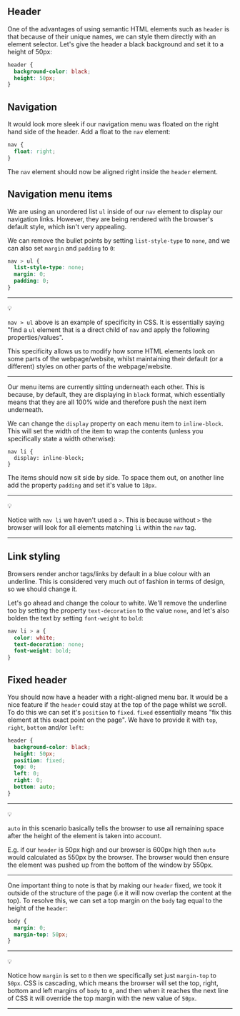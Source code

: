 Header
------
One of the advantages of using semantic HTML elements such as `header` is that because of their unique names, we can style them directly with an element selector. Let's give the header a black background and set it to a height of 50px:

```css
header {
  background-color: black;
  height: 50px;
}
```

Navigation
------
It would look more sleek if our navigation menu was floated on the right hand side of the header. Add a float to the `nav` element:

```css
nav {
  float: right;
}
```

The `nav` element should now be aligned right inside the `header` element.

Navigation menu items
------
We are using an unordered list `ul` inside of our `nav` element to display our navigation links. However, they are being rendered with the browser's default style, which isn't very appealing. 

We can remove the bullet points by setting `list-style-type` to `none`, and we can also set `margin` and `padding` to `0`:

```css
nav > ul {
  list-style-type: none;
  margin: 0;
  padding: 0;
}
```

***
:bulb:

`nav > ul` above is an example of specificity in CSS. It is essentially saying "find a `ul` element that is a direct child of `nav` and apply the following properties/values".

This specificity allows us to modify how some HTML elements look on some parts of the webpage/website, whilst maintaining their default (or a different) styles on other parts of the webpage/website.
***

Our menu items are currently sitting underneath each other. This is because, by default, they are displaying in `block` format, which essentially means that they are all 100% wide and therefore push the next item underneath.

We can change the `display` property on each menu item to `inline-block`. This will set the width of the item to wrap the contents (unless you specifically state a width otherwise):

```
nav li {
  display: inline-block;
}
```

The items should now sit side by side. To space them out, on another line add the property `padding` and set it's value to `18px`.

***
:bulb:

Notice with `nav li` we haven't used a `>`. This is because without `>` the browser will look for all elements matching `li` within the `nav` tag. 
***

Link styling
------
Browsers render anchor tags/links by default in a blue colour with an underline. This is considered very much out of fashion in terms of design, so we should change it.

Let's go ahead and change the colour to white. We'll remove the underline too by setting the property `text-decoration` to the value `none`, and let's also bolden the text by setting `font-weight` to `bold`:

```css
nav li > a {
  color: white;
  text-decoration: none;
  font-weight: bold;
}
```

Fixed header
------
You should now have a header with a right-aligned menu bar. It would be a nice feature if the `header` could stay at the top of the page whilst we scroll. To do this we can set it's `position` to `fixed`. `fixed` essentially means "fix this element at this exact point on the page". We have to provide it with `top`, `right`, `bottom` and/or `left`:

```css
header {
  background-color: black;
  height: 50px;
  position: fixed;
  top: 0;
  left: 0;
  right: 0;
  bottom: auto;
}
```

***
:bulb:

`auto` in this scenario basically tells the browser to use all remaining space after the height of the element is taken into account.

E.g. if our `header` is 50px high and our browser is 600px high then `auto` would calculated as 550px by the browser. The browser would then ensure the element was pushed up from the bottom of the window by 550px.
***

One important thing to note is that by making our `header` fixed, we took it outside of the structure of the page (i.e it will now overlap the content at the top). To resolve this, we can set a top margin on the `body` tag equal to the height of the `header`:

```css
body {
  margin: 0;
  margin-top: 50px;
}
```

***
:bulb:

Notice how `margin` is set to `0` then we specifically set just `margin-top` to `50px`. CSS is cascading, which means the browser will set the top, right, bottom and left margins of `body` to `0`, and then when it reaches the next line of CSS it will override the top margin with the new value of `50px`.
***